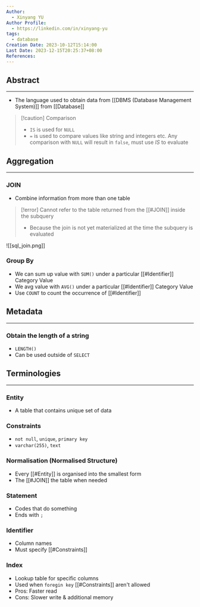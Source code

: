```yaml
---
Author:
  - Xinyang YU
Author Profile:
  - https://linkedin.com/in/xinyang-yu
tags:
  - database
Creation Date: 2023-10-12T15:14:00
Last Date: 2023-12-15T20:25:37+08:00
References: 
---
```

## Abstract
---
- The language used to obtain data from [[DBMS (Database Management System)]] from [[Database]]

>[!caution] Comparison
>- `IS` is used for `NULL`
>- `=` is used to compare values like string and integers etc. Any comparison with `NULL` will result in `false`, must use *IS* to evaluate 


## Aggregation 
---
### JOIN
- Combine information from more than one table
>[!error] Cannot refer to the table returned from the [[#JOIN]] inside the subquery
>- Because the join is not yet materialized at the time the subquery is evaluated


![[sql_join.png]]

### Group By
- We can sum up value with `SUM()` under a particular [[#Identifier]] Category Value
- We avg value with `AVG()` under a particular [[#Identifier]] Category Value
- Use `COUNT` to count the occurrence of [[#Identifier]]

## Metadata
---
### Obtain the length of a string
- `LENGTH()`
- Can be used outside of `SELECT`


## Terminologies 
---
### Entity 
- A table that contains unique set of data
### Constraints
- `not null`, `unique`, `primary key`
- `varchar(255)`, `text`
### Normalisation (Normalised Structure)
- Every [[#Entity]] is organised into the smallest form
- The [[#JOIN]] the table when needed
### Statement
- Codes that do something
- Ends with `;`
### Identifier
- Column names
- Must specify [[#Constraints]]
### Index
- Lookup table for specific columns
- Used when `foregin key` [[#Constraints]] aren't allowed 
- Pros: Faster read
- Cons: Slower write & additional memory